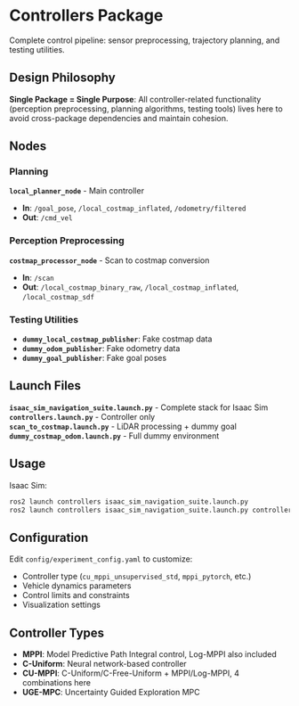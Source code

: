 # Controllers Package

Complete control pipeline: sensor preprocessing, trajectory planning, and testing utilities.

## Design Philosophy

**Single Package = Single Purpose**: All controller-related functionality (perception preprocessing, planning algorithms, testing tools) lives here to avoid cross-package dependencies and maintain cohesion.

## Nodes

### Planning
**`local_planner_node`** - Main controller  
- **In**: `/goal_pose`, `/local_costmap_inflated`, `/odometry/filtered`  
- **Out**: `/cmd_vel`

### Perception Preprocessing  
**`costmap_processor_node`** - Scan to costmap conversion  
- **In**: `/scan`  
- **Out**: `/local_costmap_binary_raw`, `/local_costmap_inflated`, `/local_costmap_sdf`

### Testing Utilities
- **`dummy_local_costmap_publisher`**: Fake costmap data
- **`dummy_odom_publisher`**: Fake odometry data
- **`dummy_goal_publisher`**: Fake goal poses

## Launch Files

**`isaac_sim_navigation_suite.launch.py`** - Complete stack for Isaac Sim  
**`controllers.launch.py`** - Controller only  
**`scan_to_costmap.launch.py`** - LiDAR processing + dummy goal  
**`dummy_costmap_odom.launch.py`** - Full dummy environment

## Usage

Isaac Sim:
```bash
ros2 launch controllers isaac_sim_navigation_suite.launch.py
ros2 launch controllers isaac_sim_navigation_suite.launch.py controller_type:=uge_mpc_pytorch
```

## Configuration

Edit `config/experiment_config.yaml` to customize:
- Controller type (`cu_mppi_unsupervised_std`, `mppi_pytorch`, etc.)
- Vehicle dynamics parameters
- Control limits and constraints
- Visualization settings

## Controller Types

- **MPPI**: Model Predictive Path Integral control, Log-MPPI also included
- **C-Uniform**: Neural network-based controller
- **CU-MPPI**: C-Uniform/C-Free-Uniform + MPPI/Log-MPPI, 4 combinations here
- **UGE-MPC**: Uncertainty Guided Exploration MPC